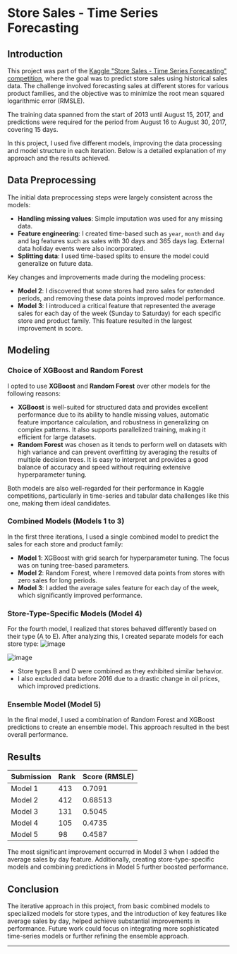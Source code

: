 # Store Sales - Time Series Forecasting

## Introduction

This project was part of the [Kaggle "Store Sales - Time Series Forecasting" competition](https://www.kaggle.com/competitions/store-sales-time-series-forecasting/overview), where the goal was to predict store sales using historical sales data. The challenge involved forecasting sales at different stores for various product families, and the objective was to minimize the root mean squared logarithmic error (RMSLE).

The training data spanned from the start of 2013 until August 15, 2017, and predictions were required for the period from August 16 to August 30, 2017, covering 15 days.

In this project, I used five different models, improving the data processing and model structure in each iteration. Below is a detailed explanation of my approach and the results achieved.

## Data Preprocessing

The initial data preprocessing steps were largely consistent across the models:

- **Handling missing values**: Simple imputation was used for any missing data.
- **Feature engineering**: I created time-based such as `year`, `month` and `day` and lag features such as sales with 30 days and 365 days lag. External data holiday events were also incorporated.
- **Splitting data**: I used time-based splits to ensure the model could generalize on future data.

Key changes and improvements made during the modeling process:

- **Model 2**: I discovered that some stores had zero sales for extended periods, and removing these data points improved model performance.
- **Model 3**: I introduced a critical feature that represented the average sales for each day of the week (Sunday to Saturday) for each specific store and product family. This feature resulted in the largest improvement in score.

## Modeling

### Choice of XGBoost and Random Forest

I opted to use **XGBoost** and **Random Forest** over other models for the following reasons:

- **XGBoost** is well-suited for structured data and provides excellent performance due to its ability to handle missing values, automatic feature importance calculation, and robustness in generalizing on complex patterns. It also supports parallelized training, making it efficient for large datasets.
- **Random Forest** was chosen as it tends to perform well on datasets with high variance and can prevent overfitting by averaging the results of multiple decision trees. It is easy to interpret and provides a good balance of accuracy and speed without requiring extensive hyperparameter tuning.

Both models are also well-regarded for their performance in Kaggle competitions, particularly in time-series and tabular data challenges like this one, making them ideal candidates.

### Combined Models (Models 1 to 3)

In the first three iterations, I used a single combined model to predict the sales for each store and product family:

- **Model 1**: XGBoost with grid search for hyperparameter tuning. The focus was on tuning tree-based parameters.
- **Model 2**: Random Forest, where I removed data points from stores with zero sales for long periods.
- **Model 3**: I added the average sales feature for each day of the week, which significantly improved performance.

### Store-Type-Specific Models (Model 4)

For the fourth model, I realized that stores behaved differently based on their type (A to E). After analyzing this, I created separate models for each store type:
![image](https://github.com/user-attachments/assets/92920639-745e-4542-912c-7769a4dd403b)

![image](https://github.com/user-attachments/assets/210192f7-9a9a-48da-b99c-384fb1aa4fc9)

- Store types B and D were combined as they exhibited similar behavior.
- I also excluded data before 2016 due to a drastic change in oil prices, which improved predictions.

### Ensemble Model (Model 5)

In the final model, I used a combination of Random Forest and XGBoost predictions to create an ensemble model. This approach resulted in the best overall performance.

## Results

| Submission | Rank | Score (RMSLE) |
|------------|------|---------------|
| Model 1    | 413  | 0.7091        |
| Model 2    | 412  | 0.68513       |
| Model 3    | 131  | 0.5045        |
| Model 4    | 105  | 0.4735        |
| Model 5    | 98   | 0.4587        |

The most significant improvement occurred in Model 3 when I added the average sales by day feature. Additionally, creating store-type-specific models and combining predictions in Model 5 further boosted performance.

## Conclusion

The iterative approach in this project, from basic combined models to specialized models for store types, and the introduction of key features like average sales by day, helped achieve substantial improvements in performance. Future work could focus on integrating more sophisticated time-series models or further refining the ensemble approach.

---

